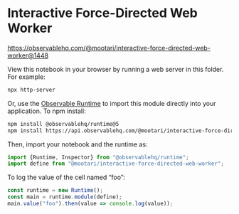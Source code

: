 # Interactive Force-Directed Web Worker

https://observablehq.com/@mootari/interactive-force-directed-web-worker@1448

View this notebook in your browser by running a web server in this folder. For
example:

~~~sh
npx http-server
~~~

Or, use the [Observable Runtime](https://github.com/observablehq/runtime) to
import this module directly into your application. To npm install:

~~~sh
npm install @observablehq/runtime@5
npm install https://api.observablehq.com/@mootari/interactive-force-directed-web-worker@1448.tgz?v=3
~~~

Then, import your notebook and the runtime as:

~~~js
import {Runtime, Inspector} from "@observablehq/runtime";
import define from "@mootari/interactive-force-directed-web-worker";
~~~

To log the value of the cell named “foo”:

~~~js
const runtime = new Runtime();
const main = runtime.module(define);
main.value("foo").then(value => console.log(value));
~~~
